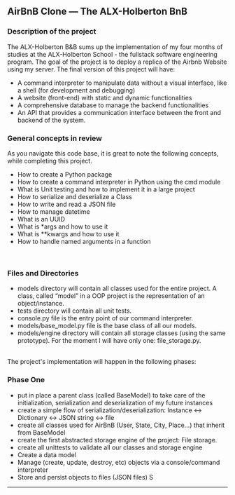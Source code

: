 ## AirBnB Clone ― The ALX-Holberton BnB<br/>

### Description of the project<br/>
The ALX-Holberton B&B sums up the implementation of my four months of studies at the ALX-Holberton School - the fullstack software engineering program. The goal of the project is to deploy a replica of the Airbnb Website using my server. The final version of this project will have: <br/>
* A command interpreter to manipulate data without a visual interface, like a shell (for development and debugging)
* A website (front-end) with static and dynamic functionalities
* A comprehensive database to manage the backend functionalities
* An API that provides a communication interface between the front and backend of the system.

### General concepts in review <br/>
As you navigate this code base, it is great to note the following concepts, while completing this project.<br/>
* How to create a Python package
* How to create a command interpreter in Python using the cmd module
* What is Unit testing and how to implement it in a large project
* How to serialize and deserialize a Class
* How to write and read a JSON file
* How to manage datetime
* What is an UUID
* What is *args and how to use it
* What is **kwargs and how to use it
* How to handle named arguments in a function
<br/>

### Files and Directories

* models directory will contain all classes used for the entire project. A class, called “model” in a OOP project is the representation of an object/instance.
* tests directory will contain all unit tests.
* console.py file is the entry point of our command interpreter.
* models/base_model.py file is the base class of all our models. 
* models/engine directory will contain all storage classes (using the same prototype). For the moment I will have only one: file_storage.py.

<br/>
The project's implementation will happen in the following phases:<br/>

### Phase One

* put in place a parent class (called BaseModel) to take care of the initialization, serialization and deserialization of my future instances
* create a simple flow of serialization/deserialization: Instance <-> Dictionary <-> JSON string <-> file
* create all classes used for AirBnB (User, State, City, Place…) that inherit from BaseModel
* create the first abstracted storage engine of the project: File storage.
* create all unittests to validate all our classes and storage engine
* Create a data model
* Manage (create, update, destroy, etc) objects via a console/command interpreter
* Store and persist objects to files (JSON files) S
-----
